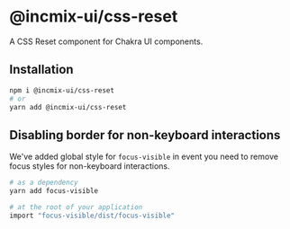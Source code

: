 # @incmix-ui/css-reset

A CSS Reset component for Chakra UI components.

## Installation

```sh
npm i @incmix-ui/css-reset
# or
yarn add @incmix-ui/css-reset
```

## Disabling border for non-keyboard interactions

We've added global style for `focus-visible` in event you need to remove focus
styles for non-keyboard interactions.

```bash
# as a dependency
yarn add focus-visible

# at the root of your application
import "focus-visible/dist/focus-visible"
```
